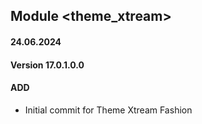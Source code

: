 ## Module <theme_xtream>

#### 24.06.2024
#### Version 17.0.1.0.0
#### ADD

- Initial commit for Theme Xtream Fashion
